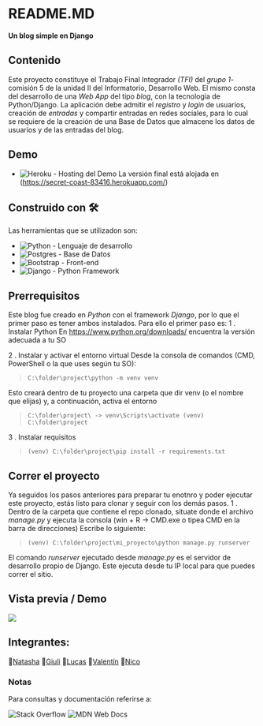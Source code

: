 # README.MD
**Un blog simple en Django**

## Contenido
Este proyecto constituye el Trabajo Final Integrador _(TFI)_ del _grupo 1_-comisión 5 de la unidad II del Informatorio, Desarrollo Web.  El mismo consta del desarrollo de una _Web App_ del tipo _blog_, con la tecnología de Python/Django. 
La aplicación debe admitir el _registro_ y _login_ de usuarios, creación de _entradas_  y compartir entradas en redes sociales, para lo cual se requiere de la creación de una Base de Datos que almacene los datos de usuarios y de las entradas del blog.

## Demo
* ![Heroku](https://img.shields.io/badge/heroku-%23430098.svg?style=for-the-badge&logo=heroku&logoColor=white) - Hosting del Demo
La versión final está alojada en (https://secret-coast-83416.herokuapp.com/)

## Construido con 🛠️
Las herramientas que se utilizadon son:

* ![Python](https://img.shields.io/badge/python-3670A0?style=for-the-badge&logo=python&logoColor=ffdd54) - Lenguaje de desarrollo
* ![Postgres](https://img.shields.io/badge/postgres-%23316192.svg?style=for-the-badge&logo=postgresql&logoColor=white) - Base de Datos
* ![Bootstrap](https://img.shields.io/badge/bootstrap-%23563D7C.svg?style=for-the-badge&logo=bootstrap&logoColor=white) - Front-end
* ![Django](https://img.shields.io/badge/django-%23092E20.svg?style=for-the-badge&logo=django&logoColor=white) - Python Framework

## Prerrequisitos
Este blog fue creado en _Python_ con el framework _Django_, por lo que el primer paso es tener ambos instalados.
Para ello el primer paso es:
1 . Instalar Python
En https://www.python.org/downloads/ encuentra la versión adecuada a tu SO

2 . Instalar y activar el entorno virtual
Desde la consola de comandos (CMD, PowerShell o la que uses según tu SO):

>``C:\folder\project\python -m venv venv``

Esto creará dentro de tu proyecto una carpeta que dir venv (o el nombre que elijas) y, a continuación, activa el entorno

>``C:\folder\project\ -> venv\Scripts\activate
>(venv) C:\folder\project``

3 . Instalar requisitos

>``(venv) C:\folder\project\pip install -r requirements.txt``

## Correr el proyecto
Ya seguidos los pasos anteriores para preparar tu enotnro y poder ejecutar este proyecto, estás listo para clonar y seguir con los demás pasos.
1 . Dentro de la carpeta que contiene el repo clonado, situate donde el archivo _manage.py_ y ejecuta la consola (win + R -> CMD.exe o tipea CMD en la barra de direcciones)
Escribe lo siguiente:

>``(venv) C:\folder\project\mi_proyecto\python manage.py runserver``

El comando _runserver_ ejecutado desde _manage.py_ es el servidor de desarrollo propio de Django. Este ejecuta desde tu IP local para que puedes correr el sitio.

## Vista previa / Demo
![](https://github.com/natanatalina/mi_proyecto/blob/master/screenshotdemo.jpeg)


## Integrantes:

:girl:[Natasha](https://github.com/natanatalina)
:girl:[Giuli](https://github.com/GiulianaBonzi)
:boy:[Lucas](https://github.com/lucasexrojas)
:boy:[Valentín](https://github.com/Valen1210)
:boy:[Nico](https://github.com/N1CORTES)

### Notas
Para consultas y documentación referirse a:

![Stack Overflow](https://img.shields.io/badge/-Stackoverflow-FE7A16?style=for-the-badge&logo=stack-overflow&logoColor=white)
![MDN Web Docs](https://img.shields.io/badge/MDN_Web_Docs-black?style=for-the-badge&logo=mdnwebdocs&logoColor=white)
